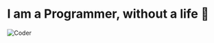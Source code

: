 # I am a Programmer, without a life 👋
![Coder](https://media1.giphy.com/media/RbDKaczqWovIugyJmW/giphy.gif?cid=ecf05e475frukdkb36l8tresaygj93p81xida9qqo2af3cj4&rid=giphy.gif&ct=g)

<!--
**naolchala/naolchala** is a ✨ _special_ ✨ repository because its `README.md` (this file) appears on your GitHub profile.

Here are some ideas to get you started:

- 🔭 I’m currently working on ...
- 🌱 I’m currently learning ...
- 👯 I’m looking to collaborate on ...
- 🤔 I’m looking for help with ...
- 💬 Ask me about ...
- 📫 How to reach me: ...
- 😄 Pronouns: ...
- ⚡ Fun fact: ...
-->
